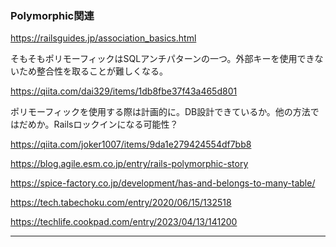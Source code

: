 ### Polymorphic関連

https://railsguides.jp/association_basics.html

そもそもポリモーフィックはSQLアンチパターンの一つ。外部キーを使用できないため整合性を取ることが難しくなる。

https://qiita.com/dai329/items/1db8fbe37f43a465d801

ポリモーフィックを使用する際は計画的に。DB設計できているか。他の方法ではだめか。Railsロックインになる可能性？

https://qiita.com/joker1007/items/9da1e279424554df7bb8

https://blog.agile.esm.co.jp/entry/rails-polymorphic-story

https://spice-factory.co.jp/development/has-and-belongs-to-many-table/

https://tech.tabechoku.com/entry/2020/06/15/132518

https://techlife.cookpad.com/entry/2023/04/13/141200



----


